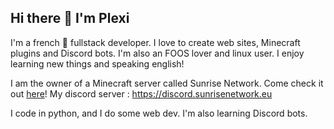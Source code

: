 ## Hi there 👋 I'm Plexi

I'm a french 🥖 fullstack developer. 
I love to create web sites, Minecraft plugins and Discord bots. I'm also an FOOS lover and linux user.
I enjoy learning new things and speaking english!

I am the owner of a Minecraft server called Sunrise Network. Come check it out [here](https://sunrisenetwork.eu)! 
My discord server : https://discord.sunrisenetwork.eu

I code in python, and I do some web dev. I'm also learning Discord bots.
